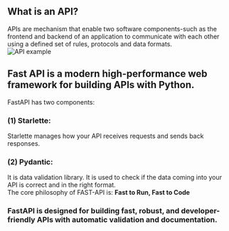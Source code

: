 ## What is an API?
APIs are mechanism that enable two software components-such as the frontend and backend of an application to communicate with each other using a defined set of rules, protocols and data formats.\
![API example](https://voyager.postman.com/illustration/diagram-what-is-an-api-postman-illustration.svg)
## Fast API is a modern high-performance web framework for building APIs with Python.
FastAPI has two components:
### (1) Starlette:
Starlette manages how your API receives requests and sends back responses.
### (2) Pydantic:
It is data validation library. It is used to check if the data coming into your API is correct and in the right format.\
The core philosophy of FAST-API is:
**Fast to Run, Fast to Code**
### FastAPI is designed for building fast, robust, and developer-friendly APIs with automatic validation and documentation.


